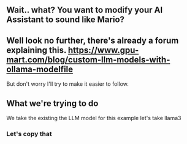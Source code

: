 ## Wait.. what? You want to modify your AI Assistant to sound like Mario?
Well look no further, there's already a forum explaining this. https://www.gpu-mart.com/blog/custom-llm-models-with-ollama-modelfile
--
But don't worry I'll try to make it easier to follow.

## What we're trying to do
We take the existing the LLM model for this example let's take llama3

### Let's copy that
